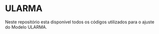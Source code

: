 # ULARMA
Neste repositório esta disponível todos os códigos utilizados para o ajuste do Modelo ULARMA. 
